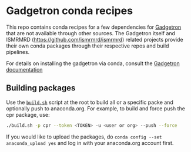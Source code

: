 # Gadgetron conda recipes

This repo contains conda recipes for a few dependencies for [Gadgetron](https://github.com/gadgetron/gadgetron) that are not available through other sources. The Gadgetron itself and ISMRMRD (https://github.com/ismrmrd/ismrmrd) related projects provide their own conda packages through their respective repos and build pipelines. 

For details on installing the gadgetron via conda, consult the [Gadgetron documentation](https://gadgetron.readthedocs.io/en/latest/obtaining.html#installing-in-conda-environment)

## Building packages

Use the [`build.sh`](build.sh) script at the root to build all or a specific packe and optionally push to anaconda.org. For example, to build and force push the cpr package, use:

```bash
./build.sh -p cpr --token <TOKEN> -u <user or org> --push --force
```

If you would like to upload the packages, do `conda config --set anaconda_upload yes` and log in with your anaconda.org account first.
